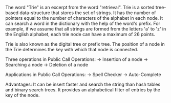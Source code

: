 The word "Trie" is an excerpt from the word "retrieval". Trie is a sorted tree-based data-structure that stores the set of strings. It has the number of pointers equal to the number of characters of the alphabet in each node. It can search a word in the dictionary with the help of the word's prefix. For example, if we assume that all strings are formed from the letters 'a' to 'z' in the English alphabet, each trie node can have a maximum of 26 points.

Trie is also known as the digital tree or prefix tree. The position of a node in the Trie determines the key with which that node is connected.

Three operations in Public Call Operations:
-> Insertion of a node
-> Searching a node
-> Deletion of a node

Applications in Public Call Operations:
-> Spell Checker
-> Auto-Complete

Advantages:
It can be insert faster and search the string than hash tables and binary search trees.
It provides an alphabetical filter of entries by the key of the node.
